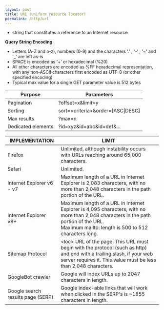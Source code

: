 ```yaml
---
layout: post
title: URL (Uniform resource locator)
permalink: /http/url
---
```


- string that constitutes a reference to an Internet resource.

**Query String Encoding**
- Letters (A-Z and a-z), numbers (0-9) and the characters '.' , '-' , '~' and '_' are left as-is
- SPACE is encoded as '+' or hexadecimal (%20)
- All other characters are encoded as %FF hexadecimal representation, with any non-ASCII characters first encoded as UTF-8 (or other specified encoding)
- Typical max value for a single GET parameter value is 512 bytes


|Purpose	|Parameters|
|---|---|
|Pagination	       |?offset=x&limit=y
|Sorting	       |sort=\<criteria>&order=[ASC\|DESC]
|Max results	   |?max=n
|Dedicated elements|?id=xyz&id=abc&id=def&...


|IMPLEMENTATION|LIMIT|
|---|---|
|Firefox|Unlimited, although instability occurs with URLs reaching around 65,000 characters.|
|Safari|Unlimited.|
|Internet Explorer v6 - v7|Maximum length of a URL in Internet Explorer is 2,083 characters, with no more than 2,048 characters in the path portion of the URL.
|Internet Explorer v8+	|Maximum length of a URL in Internet Explorer is 4,095 characters, with no more than 2,048 characters in the path portion of the URL. <br>Maximum mailto: length is 500 to 512 characters long.|
|Sitemap Protocol	|\<loc> URL of the page. This URL must begin with the protocol (such as http) and end with a trailing slash, if your web server requires it. This value must be less than 2,048 characters.|
|GoogleBot crawler	|Google will index URLs up to 2047 characters in length.|
|Google search results page (SERP)|Google index-able links that will work when clicked in the SERP's is ~1855 characters in length.|
